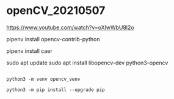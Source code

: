 # openCV_20210507

https://www.youtube.com/watch?v=oXlwWbU8l2o

pipenv install opencv-contrib-python

pipenv install caer

sudo apt update
sudo apt install libopencv-dev python3-opencv


~~~~~~~~~~~~~~~~~~~~~

python3 -m venv opencv_venv

python3 -m pip install --upgrade pip

